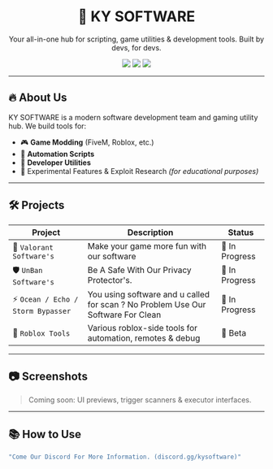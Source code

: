 <h1 align="center">🚀 KY SOFTWARE</h1>
<p align="center">Your all-in-one hub for scripting, game utilities & development tools. Built by devs, for devs.</p>

<p align="center">
  <img src="https://img.shields.io/github/stars/kysoftware/hub?style=social" />
  <img src="https://img.shields.io/github/forks/kysoftware/hub?style=social" />
  <img src="https://img.shields.io/github/license/kysoftware/hub" />
</p>

---

## 🔥 About Us

KY SOFTWARE is a modern software development team and gaming utility hub.
We build tools for:

- 🎮 **Game Modding** (FiveM, Roblox, etc.)
- 🧠 **Automation Scripts**
- 🧰 **Developer Utilities**
- 🧪 Experimental Features & Exploit Research *(for educational purposes)*

---

## 🛠️ Projects

| Project | Description | Status |
|--------|-------------|--------|
| 🎯 `Valorant Software's` | Make your game more fun with our software | 🚧 In Progress |
| 🛡 `UnBan Software's` |Be A Safe With Our Privacy Protector's. | 🚧 In Progress |
| ⚡ `Ocean / Echo / Storm Bypasser` | You using software and u called for scan ? No Problem Use Our Software For Clean | 🚧 In Progress |
| 🧩 `Roblox Tools` | Various roblox-side tools for automation, remotes & debug | 🧪 Beta |

---

## 📷 Screenshots

> Coming soon: UI previews, trigger scanners & executor interfaces.

---

## 📚 How to Use

```lua
"Come Our Discord For More Information. (discord.gg/kysoftware)"
